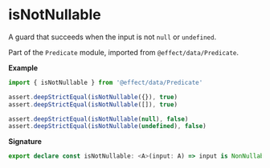 # isNotNullable

A guard that succeeds when the input is not `null` or `undefined`.

Part of the `Predicate` module, imported from `@effect/data/Predicate`.

**Example**

```ts
import { isNotNullable } from '@effect/data/Predicate'

assert.deepStrictEqual(isNotNullable({}), true)
assert.deepStrictEqual(isNotNullable([]), true)

assert.deepStrictEqual(isNotNullable(null), false)
assert.deepStrictEqual(isNotNullable(undefined), false)
```

**Signature**

```ts
export declare const isNotNullable: <A>(input: A) => input is NonNullable<A>
```
